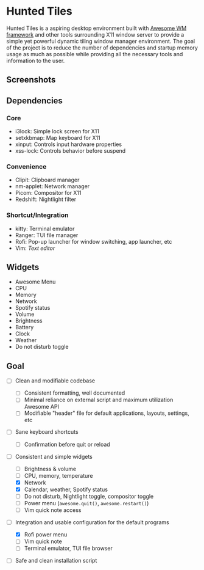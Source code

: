 # Hunted Tiles

Hunted Tiles is a aspiring desktop environment built with [Awesome WM framework](https://awesomewm.org/) and other tools surrounding X11 window server to provide a simple yet powerful dynamic tiling window manager environment. The goal of the project is to reduce the number of dependencies and startup memory usage as much as possible while providing all the necessary tools and information to the user.

## Screenshots

## Dependencies

### Core

- i3lock: Simple lock screen for X11
- setxkbmap: Map keyboard for X11
- xinput: Controls input hardware properties
- xss-lock: Controls behavior before suspend

### Convenience

- Clipit: Clipboard manager
- nm-applet: Network manager
- Picom: Compositor for X11
- Redshift: Nightlight filter

### Shortcut/Integration

- kitty: Terminal emulator
- Ranger: TUI file manager
- Rofi: Pop-up launcher for window switching, app launcher, etc
- Vim: *Text editor*

## Widgets

- Awesome Menu
- CPU
- Memory
- Network
- Spotify status
- Volume
- Brightness
- Battery
- Clock
- Weather
- Do not disturb toggle

## Goal

- [ ] Clean and modifiable codebase
  - [ ] Consistent formatting, well documented
  - [ ] Minimal reliance on external script and maximum utilization Awesome API
  - [ ] Modifiable "header" file for default applications, layouts, settings, etc
- [ ] Sane keyboard shortcuts
  - [ ] Confirmation before quit or reload
- [ ] Consistent and simple widgets
  - [ ] Brightness & volume
  - [ ] CPU, memory, temperature
  - [X] Network
  - [X] Calendar, weather, Spotify status
  - [ ] Do not disturb, Nightlight toggle, compositor toggle
  - [ ] Power menu (`awesome.quit()`, `awesome.restart()`)
  - [ ] Vim quick note access
- [ ] Integration and usable configuration for the default programs
  - [X] Rofi power menu
  - [ ] Vim quick note
  - [ ] Terminal emulator, TUI file browser
- [ ] Safe and clean installation script

